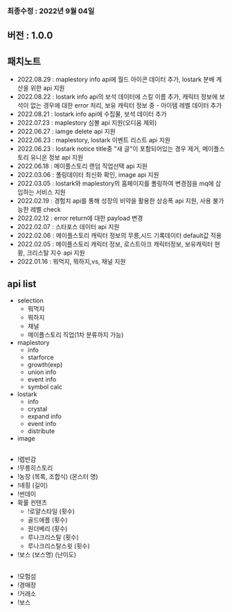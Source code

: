 ### 최종수정 : 2022년 9월 04일

## 버전 : 1.0.0

## 패치노트
- 2022.08.29 : maplestory info api에 월드 아이콘 데이터 추가, lostark 분배 계산을 위한 api 지원
- 2022.08.22 : lostark info api의 보석 데이터에 스킬 이름 추가, 캐릭터 정보에 보석이 없는 경우에 대한 error 처리, 보유 캐릭터 정보 중 - 아이템 레벨 데이터 추가
- 2022.08.21 : lostark info api에 수집물, 보석 데이터 추가
- 2022.07.23 : maplestory 심볼 api 지원(오디움 제외)
- 2022.06.27 : iamge delete api 지원
- 2022.06.23 : maplestory, lostark 이벤트 리스트 api 지원
- 2022.06.23 : lostark notice title중 "새 글"이 포함되어있는 경우 제거, 메이플스토리 유니온 정보 api 지원
- 2022.06.18 : 메이플스토리 랜덤 직업선택 api 지원
- 2022.03.06 : 폴링데이터 최신화 확인, image api 지원
- 2022.03.05 : lostark와 maplestory의 홈페이지를 폴링하여 변경점을 mq에 삽입하는 서비스 지원
- 2022.02.19 : 경험치 api를 통해 성장의 비약을 활용한 상승폭 api 지원, 사용 불가능한 레벨 check
- 2022.02.12 : error return에 대한 payload 변경
- 2022.02.07 : 스타포스 데이터 api 지원
- 2022.02.06 : 메이플스토리 캐릭터 정보의 무릉,시드 기록데이터 default값 적용
- 2022.02.05 : 메이플스토리 캐릭터 정보, 로스트아크 캐릭터정보, 보유캐릭터 현황, 크리스탈 지수 api 지원
- 2022.01.16 : 뭐먹지, 뭐하지,vs, 채널 지원

## api list
- selection
  - 뭐먹지
  - 뭐하지
  - 채널
  - 메이플스토리 직업(1차 분류까지 가능)
- maplestory
  - info
  - starforce
  - growth(exp)
  - union info
  - event info
  - symbol calc
- lostark
  - info
  - crystal
  - expand info
  - event info
  - distribute
- image

##
- !렙반감
- !무릉히스토리
- !농장 (목록, 조합식) (몬스터 명)
- !녜힁 (길이)
- !썬데이
- 확률 컨텐츠
  - !로얄스타일 (횟수)
  - 골드애플 (횟수)
  - 원더베리 (횟수)
  - 루나크리스탈 (횟수)
  - 루나크리스탈스윗 (횟수)
- !보스 (보스명) (난이도)

##
- !모험섬
- !경매장
- !거래소
- !보스